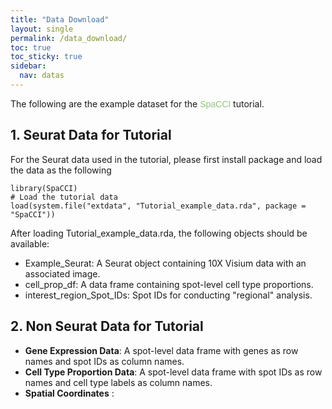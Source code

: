 ```yaml
---
title: "Data Download"
layout: single
permalink: /data_download/
toc: true
toc_sticky: true
sidebar:
  nav: datas
---
```



The following are the example dataset for the <span style="font-family: 'ABeeZee', sans-serif; color: #94C47D;">SpaCCI</span> tutorial.

## 1. Seurat Data for Tutorial
For the Seurat data used in the tutorial, please first install package and load the data as the following

    library(SpaCCI)
    # Load the tutorial data
    load(system.file("extdata", "Tutorial_example_data.rda", package = "SpaCCI"))

After loading Tutorial_example_data.rda, the following objects should be available:
- Example_Seurat: A Seurat object containing 10X Visium data with an associated image.
- cell_prop_df: A data frame containing spot-level cell type proportions.
- interest_region_Spot_IDs: Spot IDs for conducting "regional" analysis.
    
## 2. Non Seurat Data for Tutorial

- **Gene Expression Data**: A spot-level data frame with genes as row
    names and spot IDs as column names.
- **Cell Type Proportion Data**: A spot-level data frame with spot IDs
    as row names and cell type labels as column names.
- **Spatial Coordinates** :  

